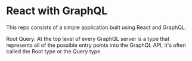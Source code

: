 # React with GraphQL
This repo consists of a simple application built using React and GraphQL.

Root Query: At the top level of every GraphQL server is a type that represents all of the possible entry points into the GraphQL API, it's often called the Root type or the Query type.
